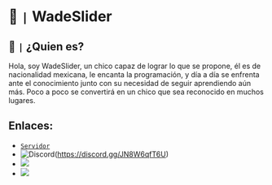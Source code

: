 # 🦆 `|` WadeSlider

## 🤔 `|` ¿Quien es?

Hola, soy WadeSlider, un chico capaz de lograr lo que se propone, él es de nacionalidad mexicana, le encanta la programación, y día a día se enfrenta ante el conocimiento junto con su necesidad de seguir aprendiendo aún más. Poco a poco se convertirá en un chico que sea reconocido en muchos lugares.

##

## Enlaces:

- [`Servidor`](https://discord.gg/JN8W6qfT6U)
- ![Discord](https://github.com/wadeslider/WadeSlider/assets/88852568/3ff70969-759b-4869-89a5-33b0ae612fee)(https://discord.gg/JN8W6qfT6U)
- [<img src="https://github.com/wadeslider/WadeSlider/assets/88852568/3ff70969-759b-4869-89a5-33b0ae612fee">](https://discord.gg/JN8W6qfT6U)
- <a href="https://github.com/wadeslider/WadeSlider/assets/88852568/3ff70969-759b-4869-89a5-33b0ae612fee"><img src="https://discord.gg/JN8W6qfT6U"></img></a>

